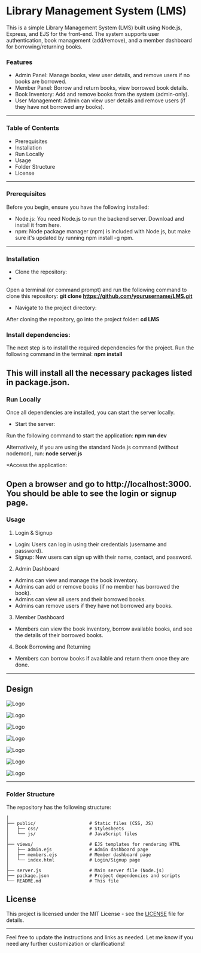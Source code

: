 # Library Management System (LMS)

This is a simple Library Management System (LMS) built using Node.js, Express, and EJS for the front-end. The system supports user authentication, book management (add/remove), and a member dashboard for borrowing/returning books.

### Features
* Admin Panel: Manage books, view user details, and remove users if no books are borrowed.
* Member Panel: Borrow and return books, view borrowed book details.
* Book Inventory: Add and remove books from the system (admin-only).
* User Management: Admin can view user details and remove users (if they have not borrowed any books).
---

### Table of Contents
* Prerequisites
* Installation
* Run Locally
* Usage
* Folder Structure
* License
---

### Prerequisites
Before you begin, ensure you have the following installed:

* Node.js: You need Node.js to run the backend server. Download and install it from here.
* npm: Node package manager (npm) is included with Node.js, but make sure it's updated by running npm install -g npm.
---

### Installation
* Clone the repository:
* 
Open a terminal (or command prompt) and run the following command to clone this repository:
**git clone https://github.com/yourusername/LMS.git**

* Navigate to the project directory:

After cloning the repository, go into the project folder:
**cd LMS**

### Install dependencies:

The next step is to install the required dependencies for the project. Run the following command in the terminal:
**npm install**

This will install all the necessary packages listed in package.json.
---

### Run Locally
Once all dependencies are installed, you can start the server locally.

* Start the server:

Run the following command to start the application:
**npm run dev**

Alternatively, if you are using the standard Node.js command (without nodemon), run:
**node server.js**

*Access the application:

Open a browser and go to http://localhost:3000. You should be able to see the login or signup page.
---

### Usage
1. Login & Signup
* Login: Users can log in using their credentials (username and password).
* Signup: New users can sign up with their name, contact, and password.

2. Admin Dashboard
* Admins can view and manage the book inventory.
* Admins can add or remove books (if no member has borrowed the book).
* Admins can view all users and their borrowed books.
* Admins can remove users if they have not borrowed any books.

3. Member Dashboard
* Members can view the book inventory, borrow available books, and see the details of their borrowed books.

4. Book Borrowing and Returning
* Members can borrow books if available and return them once they are done.
---

## Design
![Logo](images/img1.png)

![Logo](images/img2.png)

![Logo](images/img3.png)

![Logo](images/img4.png)

![Logo](images/img5.png)

![Logo](images/img6.png)

![Logo](images/img7.png)

---

### Folder Structure
The repository has the following structure:

``` LMS/
│
├── public/                    # Static files (CSS, JS)
│   ├── css/                   # Stylesheets
│   └── js/                    # JavaScript files
│
├── views/                     # EJS templates for rendering HTML
│   ├── admin.ejs              # Admin dashboard page
│   ├── members.ejs            # Member dashboard page
│   └── index.html             # Login/Signup page
│
├── server.js                  # Main server file (Node.js)
├── package.json               # Project dependencies and scripts
└── README.md                  # This file
```

## License

This project is licensed under the MIT License - see the [LICENSE](./LICENSE) file for details.

---

Feel free to update the instructions and links as needed. Let me know if you need any further customization or clarifications!
